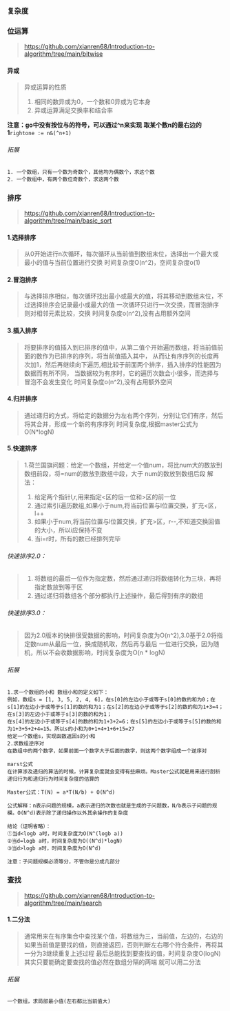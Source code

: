 ### 复杂度
### 位运算
> https://github.com/xianren68/Introduction-to-algorithm/tree/main/bitwise
#### 异或
> 异或运算的性质
> 1. 相同的数异或为0，一个数和0异或为它本身
> 2. 异或运算满足交换率和结合率

**注意：go中没有按位与的符号，可以通过^n来实现**
**取某个数n的最右边的1**`rightone := n&(^n+1)`
###### 拓展
```
1. 一个数组，只有一个数为奇数个，其他均为偶数个，求这个数
2. 一个数组中，有两个数位奇数个，求这两个数
```
### 排序
> https://github.com/xianren68/Introduction-to-algorithm/tree/main/basic_sort
#### 1.选择排序
> 从0开始进行n次循环，每次循环从当前值到数组末位，选择出一个最大或最小的值与当前位置进行交换
> 时间复杂度O(n^2)，空间复杂度o(1)
#### 2.冒泡排序
> 与选择排序相似，每次循环找出最小或最大的值，将其移动到数组末位，不过选择排序会记录最小或最大的值
> 一次循环只进行一次交换，而冒泡排序则对相邻元素比较，交换
> 时间复杂度o(n^2),没有占用额外空间
#### 3.插入排序
> 将要排序的值插入到已排序的值中，从第二值个开始遍历数组，将当前值前面的数作为已排序的序列，将当前值插入其中，
> 从而让有序序列的长度再次加1，然后再继续向下遍历,相比较于前面两个排序，插入排序的性能因为数据而有所不同，
> 当数据较为有序时，它的遍历次数会小很多，而选择与冒泡不会发生变化
> 时间复杂度o(n^2),没有占用额外空间
#### 4.归并排序
> 通过递归的方式，将给定的数据分为左右两个序列，分别让它们有序，然后将其合并，形成一个新的有序序列
> 时间复杂度,根据master公式为O(N*logN)
#### 5.快速排序
> 1.荷兰国旗问题：给定一个数组，并给定一个值num，将比num大的数放到数组前段，将=num的数放到数组中段，大于
> num的数放到数组后段
> 解法：
> 1. 给定两个指针l,r,用来指定<区的后一位和>区的前一位
> 2. 通过索引i遍历数组,如果小于num,将当前位置与l位置交换，扩充<区，l++
> 3. 如果小于num,将当前位置与l位置交换，扩充>区，r--,不知道交换回值的大小，所以i应保持不变
> 4. 当i=r时，所有的数已经排列完毕
###### 快速排序2.0：
>1. 将数组的最后一位作为指定数，然后通过递归将数组转化为三块，再将指定数放到等于区
>2. 通过递归将数组各个部分都执行上述操作，最后得到有序的数组
###### 快速排序3.0：
>因为2.0版本的快排很受数据的影响，时间复杂度为O(n^2),3.0基于2.0将指定数num从最后一位，换成随机取，然后再与最后
>一位进行交换，因为随机，所以不会收数据影响，时间复杂度为O(n * logN)
>       
>
###### 拓展
```
1.求一个数组的小和 数组小和的定义如下：
例如，数组s = [1, 3, 5, 2, 4, 6]，在s[0]的左边小于或等于s[0]的数的和为0；在s[1]的左边小于或等于s[1]的数的和为1；在s[2]的左边小于或等于s[2]的数的和为1+3=4；在s[3]的左边小于或等于s[3]的数的和为1；
在s[4]的左边小于或等于s[4]的数的和为1+3+2=6；在s[5]的左边小于或等于s[5]的数的和为1+3+5+2+4=15。所以s的小和为0+1+4+1+6+15=27
给定一个数组s，实现函数返回s的小和
2.求数组逆序对
在数组中的两个数字，如果前面一个数字大于后面的数字，则这两个数字组成一个逆序对
```
```
marst公式
在计算涉及递归的算法的时候，计算复杂度就会变得有些麻烦。Master公式就是用来进行剖析递归行为和递归行为时间复杂度的估算的

Master公式：T(N) = a*T(N/b) + O(N^d)

公式解释：n表示问题的规模，a表示递归的次数也就是生成的子问题数，N/b表示子问题的规模。O(N^d)表示除了递归操作以外其余操作的复杂度

结论（证明省略）：
①当d<logb a时，时间复杂度为O(N^(logb a))
②当d=logb a时，时间复杂度为O((N^d)*logN)
③当d>logb a时，时间复杂度为O(N^d)

注意：子问题规模必须等分，不管你是分成几部分
```
### 查找
> https://github.com/xianren68/Introduction-to-algorithm/tree/main/search
#### 1.二分法
> 通常用来在有序集合中查找某个值，将数组为三，当前值，左边的，右边的
> 如果当前值是要找的值，则直接返回，否则判断左右哪个符合条件，再将其一分为3继续重复上述过程
> 最后总能找到要查找的值，时间复杂度O(logN)
> 其实只要能确定要查找的值必然在数组分隔的两端
> 就可以用二分法
###### 拓展
```
一个数组，求局部最小值(左右都比当前值大)
```
